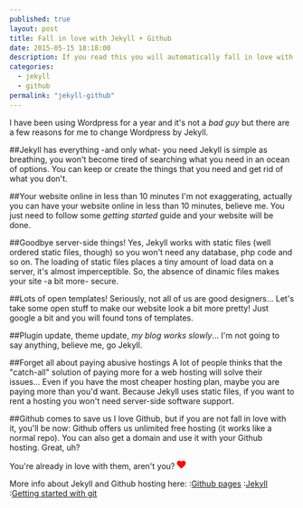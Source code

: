 ```yaml
---
published: true
layout: post
title: Fall in love with Jekyll + Github
date: 2015-05-15 18:18:00
description: If you read this you will automatically fall in love with them.
categories: 
  - jekyll
  - github
permalink: "jekyll-github"
---
```



I have been using Wordpress for a year and it's not a _bad guy_ but there are a few reasons for me to change Wordpress by Jekyll.

##Jekyll has everything -and only what- you need 
Jekyll is simple as breathing, you won't become tired of searching what you need in an ocean of options.
You can keep or create the things that you need and get rid of what you don't.

##Your website online in less than 10 minutes
I'm not exaggerating, actually you can have your website online in less than 10 minutes, believe me.
You just need to follow some _getting started_ guide and your website will be done.

##Goodbye server-side things!
Yes, Jekyll works with static files (well ordered static files, though) so you won't need any database, php code and so on.
The loading of static files places a tiny amount of load data on a server, it's almost imperceptible.
So, the absence of dinamic files makes your site -a bit more- secure.

##Lots of open templates!
Seriously, not all of us are good designers... Let's take some open stuff to make our website look a bit more pretty! Just google a bit and you will found tons of templates.

##Plugin update, theme update, _my blog works slowly_...
I'm not going to say anything, believe me, go Jekyll.

##Forget all about paying abusive hostings
A lot of people thinks that the "catch-all" solution of paying more for a web hosting will solve their issues... Even if you have the most cheaper hosting plan, maybe you are paying more than you'd want.
Because Jekyll uses static files, if you want to rent a hosting you won't need server-side software support.

##Github comes to save us
I love Github, but if you are not fall in love with it, you'll be now:
Github offers us unlimited free hosting (it works like a normal repo). You can also get a domain and use it with your Github hosting.
Great, uh?

You're already in love with them, aren't you? ![heart](/assets/image/heart.png)

More info about Jekyll and Github hosting here:
:[Github pages](https://pages.github.com/)
:[Jekyll](http://jekyllrb.com/)
:[Getting started with git](http://rogerdudler.github.io/git-guide/)













